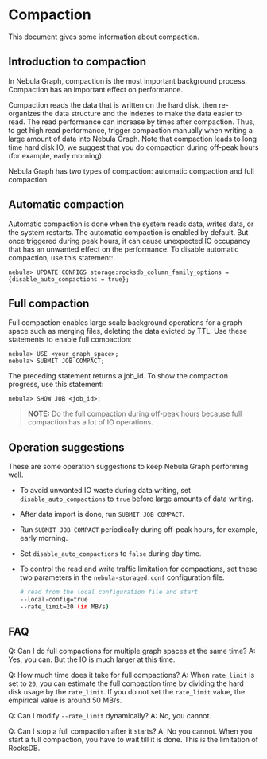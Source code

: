 # Compaction

This document gives some information about compaction.

## Introduction to compaction

In Nebula Graph, compaction is the most important background process. Compaction has an important effect on performance.

Compaction reads the data that is written on the hard disk, then re-organizes the data structure and the indexes to make the data easier to read. The read performance can increase by times after compaction. Thus, to get high read performance, trigger compaction manually when writing a large amount of data into Nebula Graph. Note that compaction leads to long time hard disk IO, we suggest that you do compaction during off-peak hours (for example, early morning).

Nebula Graph has two types of compaction: automatic compaction and full compaction.

## Automatic compaction

Automatic compaction is done when the system reads data, writes data, or the system restarts. The automatic compaction is enabled by default. But once triggered during peak hours, it can cause unexpected IO occupancy that has an unwanted effect on the performance. To disable automatic compaction, use this statement:

```ngql
nebula> UPDATE CONFIGS storage:rocksdb_column_family_options = {disable_auto_compactions = true};
```

## Full compaction

Full compaction enables large scale background operations for a graph space such as merging files, deleting the data evicted by TTL. Use these statements to enable full compaction:

```ngql
nebula> USE <your_graph_space>;
nebula> SUBMIT JOB COMPACT;
```

The preceding statement returns a job_id. To show the compaction progress, use this statement:

```ngql
nebula> SHOW JOB <job_id>;
```

> **NOTE:** Do the full compaction during off-peak hours because full compaction has a lot of IO operations.

## Operation suggestions

These are some operation suggestions to keep Nebula Graph performing well.

- To avoid unwanted IO waste during data writing, set `disable_auto_compactions` to `true` before large amounts of data writing.
- After data import is done, run `SUBMIT JOB COMPACT`.
- Run `SUBMIT JOB COMPACT` periodically during off-peak hours, for example, early morning.
- Set `disable_auto_compactions` to `false` during day time.
- To control the read and write traffic limitation for compactions, set these two parameters in the `nebula-storaged.conf` configuration file.

    ```bash
    # read from the local configuration file and start
    --local-config=true
    --rate_limit=20 (in MB/s)
    ```

## FAQ

Q: Can I do full compactions for multiple graph spaces at the same time?
A: Yes, you can. But the IO is much larger at this time.

Q: How much time does it take for full compactions?
A: When `rate_limit` is set to `20`, you can estimate the full compaction time by dividing the hard disk usage by the `rate_limit`. If you do not set the `rate_limit` value, the empirical value is around 50 MB/s.

Q: Can I modify `--rate_limit` dynamically?
A: No, you cannot.

Q: Can I stop a full compaction after it starts?
A: No you cannot. When you start a full compaction, you have to wait till it is done. This is the limitation of RocksDB.
